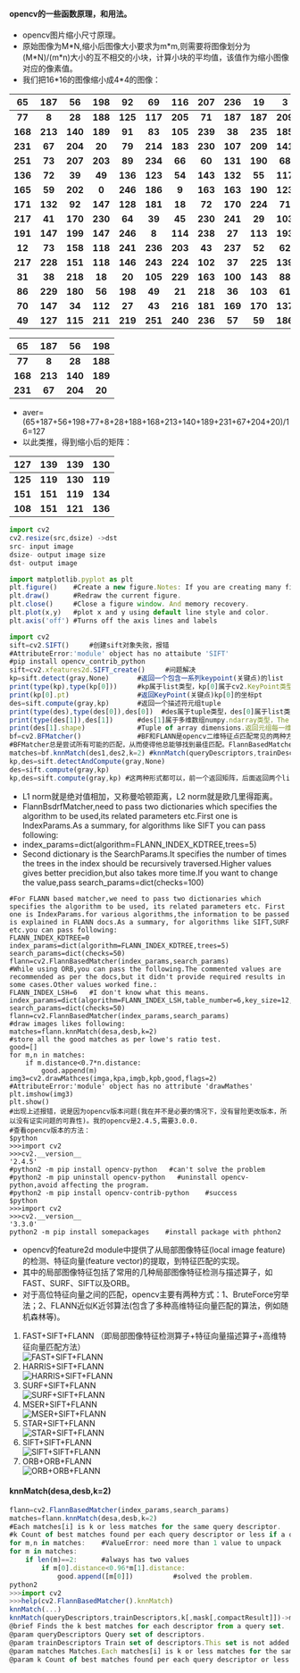 #### opencv的一些函数原理，和用法。
- opencv图片缩小尺寸原理。
- 原始图像为M\*N,缩小后图像大小要求为m\*m,则需要将图像划分为(M\*N)/(m\*n)大小的互不相交的小块，计算小块的平均值，该值作为缩小图像对应的像素值。
- 我们把16\*16的图像缩小成4\*4的图像：  

|65|187|56|198|92|69|116|207|236|19|3|154|40|44|34|25|
|:-:|:-:|:-:|:-:|:-:|:-:|:-:|:-:|:-:|:-:|:-:|:-:|:-:|:-:|:-:|:-:|
|**77**|**8**|**28**|**188**|**125**|**117**|**205**|**71**|**187**|**187**|**209**|**15**|**202**|**244**|**56**|**192**|
|**168**|**213**|**140**|**189**|**91**|**83**|**105**|**239**|**38**|**235**|**185**|**235**|**203**|**201**|**161**|**230**|
|**231**|**67**|**204**|**20**|**79**|**214**|**183**|**230**|**107**|**209**|**141**|**57**|**103**|**34**|**160**|**148**|
|**251**|**73**|**207**|**203**|**89**|**234**|**66**|**60**|**131**|**190**|**68**|**20**|**102**|**93**|**196**|**14**|
|**136**|**72**|**39**|**49**|**136**|**123**|**54**|**143**|**132**|**55**|**117**|**207**|**197**|**25**|**240**|**1**|
|**165**|**59**|**202**|**0**|**246**|**186**|**9**|**163**|**163**|**190**|**123**|**104**|**29**|**103**|**59**|**196**|
|**171**|**132**|**92**|**147**|**128**|**181**|**18**|**72**|**170**|**224**|**71**|**107**|**229**|**189**|**161**|**70**|
|**217**|**41**|**170**|**230**|**64**|**39**|**45**|**230**|**241**|**29**|**103**|**105**|**140**|**19**|**173**|**213**|
|**191**|**147**|**199**|**147**|**246**|**8**|**114**|**238**|**27**|**113**|**193**|**94**|**75**|**240**|**175**|**57**|
|**12**|**73**|**158**|**118**|**241**|**236**|**203**|**43**|**237**|**52**|**62**|**135**|**246**|**91**|**156**|**128**|
|**217**|**228**|**151**|**118**|**146**|**243**|**224**|**102**|**37**|**225**|**139**|**116**|**105**|**209**|**24**|**96**|
|**31**|**38**|**218**|**18**|**20**|**105**|**229**|**163**|**100**|**143**|**88**|**236**|**38**|**133**|**201**|**240**|
|**86**|**229**|**180**|**56**|**198**|**49**|**21**|**218**|**36**|**103**|**61**|**42**|**39**|**244**|**42**|**241**|
|**70**|**147**|**34**|**112**|**27**|**43**|**216**|**181**|**169**|**170**|**137**|**126**|**9**|**36**|**234**|**61**|
|**49**|**127**|**115**|**211**|**219**|**251**|**240**|**236**|**57**|**59**|**186**|**227**|**41**|**193**|**222**|**198**|

|65|187|56|198|
|:-:|:-:|:-:|:-:|
|**77**|**8**|**28**|**188**|
|**168**|**213**|**140**|**189**|
|**231**|**67**|**204**|**20**|
- aver=(65+187+56+198+77+8+28+188+168+213+140+189+231+67+204+20)/16=127
- 以此类推，得到缩小后的矩阵： 

|127|139|139|130|
|:-:|:-:|:-:|:-:|
|**125**|**119**|**130**|**119**|
|**151**|**151**|**119**|**134**|
|**108**|**151**|**121**|**136**|
```javascript
import cv2
cv2.resize(src,dsize) ->dst
src- input image
dsize- output image size
dst- output image
```
```javascript
import matplotlib.pyplot as plt
plt.figure()    #Create a new figure.Notes: If you are creating many figures, make sure you explicitly call "close" on the figures you are not using,because this will enable pylab to properly clean up the memory.
plt.draw()      #Redraw the current figure.
plt.close()     #Close a figure window. And memory recovery.
plt.plot(x,y)   #plot x and y using default line style and color.
plt.axis('off') #Turns off the axis lines and labels
```
```javascript
import cv2
sift=cv2.SIFT()     #创建sift对象失败，报错
#AttributeError:'module' object has no attaibute 'SIFT'
#pip install opencv_contrib_python
sift=cv2.xfeatures2d.SIFT_create()     #问题解决
kp=sift.detect(gray,None)       #返回一个包含一系列keypoint(关键点)的list
print(type(kp),type(kp[0]))     #kp属于list类型，kp[0]属于cv2.KeyPoint类型
print(kp[0].pt)                 #返回KeyPoint(关键点)kp[0]的坐标pt
des=sift.compute(gray,kp)       #返回一个描述符元组tuple
print(type(des),type(des[0]),des[0])  #des属于tuple类型，des[0]属于list类型，内容是一系列的<KeyPoint 0x304a2d0>
print(type(des[1]),des[1])      #des[1]属于多维数组numpy.ndarray类型，The output matrix of descriptors.每一维多是对一个keypoint的描述。
print(des[1].shape)             #Tuple of array dimensions.返回元组每一维的大小，shape属性list并没有。
bf=cv2.BFMatcher()              #BF和FLANN是opencv二维特征点匹配常见的两种方法，分别对应BFMatcher和FlannBasedMatcher.
#BFMatcher总是尝试所有可能的匹配，从而使得他总能够找到最佳匹配。FlannBasedMatcher是一种近似法，算法更快但是找到的是最近邻近似匹配，当我们需要一个相对好的匹配但是不需要最佳匹配的时候可以使用FlannBasedMatcher.
matches=bf.knnMatch(des1,des2,k=2) #knnMatch(queryDescriptors,trainDescriptors,k) trainDescriptors-dataset of descriptors furnished by user(用户提供的描述符数据集),k-number of the closest descriptors to be returned for every input query(每个输入查询返回的最接近的描述符数).
kp,des=sift.detectAndCompute(gray,None)
des=sift.compute(gray,kp)
kp,des=sift.compute(gray,kp) #这两种形式都可以，前一个返回矩阵，后面返回两个list
```
- L1 norm就是绝对值相加，又称曼哈顿距离，L2 norm就是欧几里得距离。
- FlannBsdrfMatcher,need to pass two dictionaries which specifies the algorithm to be used,its related parameters etc.First one is IndexParams.As a summary, for algorithms like SIFT you can pass following:
- index_params=dict(algorithm=FLANN_INDEX_KDTREE,trees=5)
- Second dictionary is the SearchParams.It specifies the number of times the trees in the index should be recursively traversed.Higher values gives better precidion,but also takes more time.If you want to change the value,pass search_params=dict(checks=100)
```javacript
#For FLANN based matcher,we need to pass two dictionaries which specifies the algorithm to be used, its related parameters etc. First one is IndexParams.for various algorithms,the information to be passed is explained in FLANN docs.As a summary, for algorithms like SIFT,SURF etc.you can pass following:
FLANN_INDEX_KDTREE=0
index_params=dict(algorithm=FLANN_INDEX_KDTREE,trees=5)
search_params=dict(checks=50)
flann=cv2.FlannBasedMatcher(index_params,search_params)
#While using ORB,you can pass the following.The commented values are recommended as per the docs,but it didn't provide required results in some cases.Other values worked fine.:
FLANN_INDEX_LSH=6   #I don't know what this means.
index_params=dict(algorithm=FLANN_INDEX_LSH,table_number=6,key_size=12,multi_probe_level=1)
search_params=dict(checks=50)
flann=cv2.FlannBasedMatcher(index_params,search_params)
#draw images likes following:
matches=flann.knnMatch(desa,desb,k=2)
#store all the good matches as per lowe's ratio test.
good=[]
for m,n in matches:
	if m.distance<0.7*n.distance:
		good.append(m)
img3=cv2.drawMathces(imga,kpa,imgb,kpb,good,flags=2)
#AttributeError:'module' object has no attribute 'drawMathes'
plt.imshow(img3)
plt.show()
#出现上述报错，说是因为opencv版本问题(我在并不是必要的情况下，没有冒险更改版本，所以没有证实问题的可靠性)。我的opencv是2.4.5,需要3.0.0.
#查看opencv版本的方法：
$python
>>>import cv2
>>>cv2.__version__
'2.4.5'
#python2 -m pip install opencv-python   #can't solve the problem
#python2 -m pip uninstall opencv-python   #uninstall opencv-python,avoid affecting the program.
#python2 -m pip install opencv-contrib-python    #success
$python
>>>import cv2
>>>cv2.__version__
'3.3.0'
python2 -m pip install somepackages    #install package with phthon2
```
- opencv的feature2d module中提供了从局部图像特征(local image feature)的检测、特征向量(feature vector)的提取，到特征匹配的实现。
- 其中的局部图像特征包括了常用的几种局部图像特征检测与描述算子，如FAST、SURF、SIFT以及ORB。
- 对于高位特征向量之间的匹配，opencv主要有两种方式：1、BruteForce穷举法；2、FLANN近似K近邻算法(包含了多种高维特征向量匹配的算法，例如随机森林等)。  
1. FAST+SIFT+FLANN （即局部图像特征检测算子+特征向量描述算子+高维特征向量匹配方法）  
![FAST+SIFT+FLANN](images/opencv1.jpg)
2. HARRIS+SIFT+FLANN  
![HARRIS+SIFT+FLANN](images/opencv2.jpg)
3. SURF+SIFT+FLANN  
![SURF+SIFT+FLANN](images/opencv3.jpg)
4. MSER+SIFT+FLANN  
![MSER+SIFT+FLANN](images/opencv4.jpg)
5. STAR+SIFT+FLANN   
![STAR+SIFT+FLANN](images/opencv5.jpg)
6. SIFT+SIFT+FLANN  
![SIFT+SIFT+FLANN](images/opencv6.jpg)
7. ORB+ORB+FLANN  
![ORB+ORB+FLANN](images/opencv7.jpg)
#### knnMatch(desa,desb,k=2)
```javascript
flann=cv2.FlannBasedMatcher(index_params,search_params)
matches=flann.knnMatch(desa,desb,k=2)
#Each matches[i] is k or less matches for the same query descriptor.
#k Count of best matches found per each query descriptor or less if a query descriptor has less than k possible matches in total.
for m,n in matches:    #ValueError: need more than 1 value to unpack
for m in matches:
	if len(m)==2:      #always has two values
		if m[0].distance<0.96*m[1].distance:
			good.append([m[0]])          #solved the problem.
python2
>>>import cv2
>>>help(cv2.FlannBasedMatcher().knnMatch)
knnMatch(...)
knnMatch(queryDescriptors,trainDescriptors,k[,mask[,compactResult]])->matches
@brief Finds the k best matches for each descriptor from a query set.
@param queryDescriptors Query set of descriptors.
@param trainDescriptors Train set of descriptors.This set is not added to the train descriptors collection stored in the class object.
@param matches Matches.Each matches[i] is k or less matches for the same query descriptor.
@param k Count of best matches found per each query descriptor or less if a query descriptor has less than k possible matches in total.
```